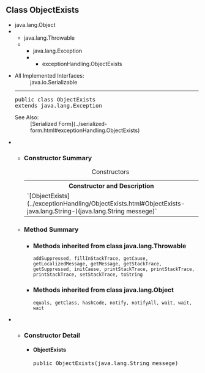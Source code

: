 ## Class ObjectExists

</div>

<div class="contentContainer">

*   java.lang.Object
*   *   java.lang.Throwable
    *   *   java.lang.Exception
        *   *   exceptionHandling.ObjectExists

<div class="description">

*   <dl>

    <dt>All Implemented Interfaces:</dt>

    <dd>java.io.Serializable</dd>

    </dl>

    * * *

    <pre>public class <span class="typeNameLabel">ObjectExists</span>
    extends java.lang.Exception</pre>

    <dl>

    <dt><span class="seeLabel">See Also:</span></dt>

    <dd>[Serialized Form](../serialized-form.html#exceptionHandling.ObjectExists)</dd>

    </dl>

</div>

<div class="summary">

*   *   <a name="constructor.summary"></a>

        ### Constructor Summary

        <table class="memberSummary" border="0" cellpadding="3" cellspacing="0" summary="Constructor Summary table, listing constructors, and an explanation"><caption><span>Constructors</span><span class="tabEnd"> </span></caption>

        <tbody>

        <tr>

        <th class="colOne" scope="col">Constructor and Description</th>

        </tr>

        <tr class="altColor">

        <td class="colOne">`<span class="memberNameLink">[ObjectExists](../exceptionHandling/ObjectExists.html#ObjectExists-java.lang.String-)</span>(java.lang.String messege)` </td>

        </tr>

        </tbody>

        </table>

    *   <a name="method.summary"></a>

        ### Method Summary

        *   <a name="methods.inherited.from.class.java.lang.Throwable"></a>

            ### Methods inherited from class java.lang.Throwable

            `addSuppressed, fillInStackTrace, getCause, getLocalizedMessage, getMessage, getStackTrace, getSuppressed, initCause, printStackTrace, printStackTrace, printStackTrace, setStackTrace, toString`
        *   <a name="methods.inherited.from.class.java.lang.Object"></a>

            ### Methods inherited from class java.lang.Object

            `equals, getClass, hashCode, notify, notifyAll, wait, wait, wait`

</div>

<div class="details">

*   *   <a name="constructor.detail"></a>

        ### Constructor Detail

        <a name="ObjectExists-java.lang.String-"></a>
        *   #### ObjectExists

            <pre>public ObjectExists(java.lang.String messege)</pre>
